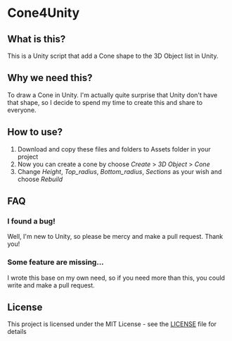 # Cone4Unity

## What is this?

This is a Unity script that add a Cone shape to the 3D Object list in Unity.

## Why we need this?

To draw a Cone in Unity. I'm actually quite surprise that Unity don't have that shape, so I decide to spend my time to create this and share to everyone.

## How to use?

1. Download and copy these files and folders to Assets folder in your project
2. Now you can create a cone by choose *Create* > *3D Object* > *Cone*
3. Change *Height*, *Top_radius*, *Bottom_radius*, *Sections* as your wish and choose *Rebuild*

## FAQ

### I found a bug!

Well, I'm new to Unity, so please be mercy and make a pull request. Thank you!

### Some feature are missing...

I wrote this base on my own need, so if you need more than this, you could write and make a pull request.

## License

This project is licensed under the MIT License - see the [LICENSE](LICENSE) file for details
